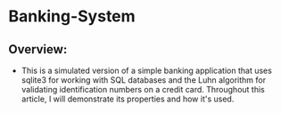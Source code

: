 # Banking-System

## Overview:
- This is a simulated version of a simple banking application that uses sqlite3 for working with SQL 
databases and the Luhn algorithm for validating identification numbers on a credit card. Throughout this article, I will demonstrate its properties and how it's used. 
